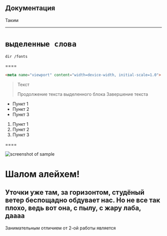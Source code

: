 Документация
-
Таким
*****
`выделенные слова`
====
    dir /fonts
====
```html
<meta name="viewport" content="width=device-width, initial-scale=1.0">
```
> Текст
> 
> Продолжение текста выделенного блока
> Завершение текста

* Пункт 1
* Пункт 2
* Пункт 3

1. Пункт 1
2. Пункт 2
3. Пункт 3

====

![screenshot of sample](http://webdesign.ru.net/images/Heydon_min.jpg)


Шалом алейхем!
=
Уточки уже там, за горизонтом, студёный ветер беспощадно обдувает нас.
Но не все так плохо, ведь вот она, с пылу, с жару лаба, даааа
-----
Занимательным отличием от 2-ой работы является 
######
